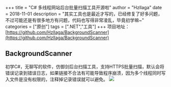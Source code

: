 +++
title = "C# 多线程网站后台批量扫描工具开源啦"
author = "Hzllaga"
date =  2018-11-01
description = "其实工具也是最近才写的，已经修复了好多问题，不过可能还是有很多地方有问题，代码也写得非常凌乱，毕竟初学嘛~"
categories = ["原创"]
tags = [".NET","工具"]
+++
项目地址：[https://github.com/Hzllaga/BackgroundScanner](https://github.com/Hzllaga/BackgroundScanner)
## BackgroundScanner
初学C#，无聊写的软件，仿御剑后台扫描工具，支持HTTPS批量扫描，默认会将错误记录到错误日志，如果链接不合法有可能导致程序崩溃，因为多个线程同时写入文件是没有权限的，注释掉记录错误就可以避免。
![](https://cdn.wtfsec.org/img/20200223174759.png)
